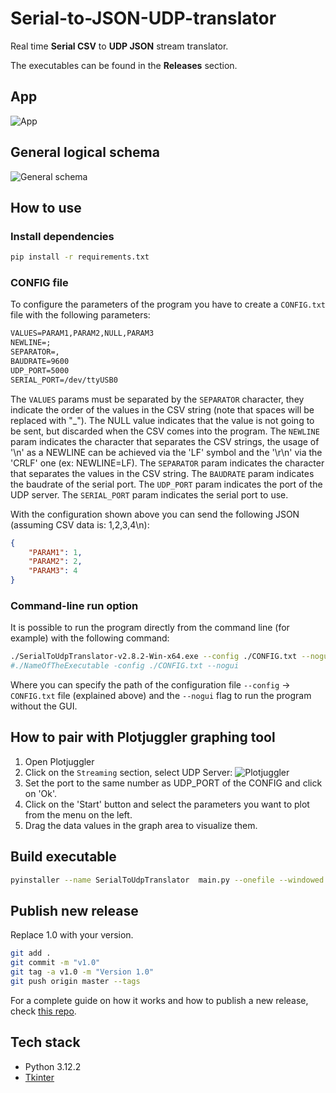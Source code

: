 # Serial-to-JSON-UDP-translator
Real time **Serial CSV** to **UDP JSON** stream translator.

The executables can be found in the **Releases** section.

## App
![App](img/app.png)

## General logical schema
![General schema](img/general-schema.png)

## How to use
### Install dependencies
```bash
pip install -r requirements.txt
```

### CONFIG file
To configure the parameters of the program you have to create a `CONFIG.txt` file with the following parameters:
```txt
VALUES=PARAM1,PARAM2,NULL,PARAM3
NEWLINE=;
SEPARATOR=,
BAUDRATE=9600
UDP_PORT=5000
SERIAL_PORT=/dev/ttyUSB0
```
The `VALUES` params must be separated by the `SEPARATOR` character, they indicate the order of the values in the CSV string (note that spaces will be replaced with "_"). The NULL value indicates that the value is not going to be sent, but discarded when the CSV comes into the program. The `NEWLINE` param indicates the character that separates the CSV strings, the usage of '\n' as a NEWLINE can be achieved via the 'LF' symbol and the '\r\n' via the 'CRLF' one (ex: NEWLINE=LF). The `SEPARATOR` param indicates the character that separates the values in the CSV string. The `BAUDRATE` param indicates the baudrate of the serial port. The `UDP_PORT` param indicates the port of the UDP server. The `SERIAL_PORT` param indicates the serial port to use.

With the configuration shown above you can send the following JSON (assuming CSV data is: 1,2,3,4\n):
```json
{
    "PARAM1": 1,
    "PARAM2": 2,
    "PARAM3": 4
}
```

### Command-line run option
It is possible to run the program directly from the command line (for example) with the following command:
```bash
./SerialToUdpTranslator-v2.8.2-Win-x64.exe --config ./CONFIG.txt --nogui
#./NameOfTheExecutable -config ./CONFIG.txt --nogui
```
Where you can specify the path of the configuration file `--config` -> `CONFIG.txt` file (explained above) and the `--nogui` flag to run the program without the GUI.

## How to pair with Plotjuggler graphing tool
1. Open Plotjuggler
2. Click on the `Streaming` section, select UDP Server:
![Plotjuggler](img/plotjuggler.png)
3. Set the port to the same number as UDP_PORT of the CONFIG and click on 'Ok'.
4. Click on the 'Start' button and select the parameters you want to plot from the menu on the left.
5. Drag the data values in the graph area to visualize them.

## Build executable
```bash
pyinstaller --name SerialToUdpTranslator  main.py --onefile --windowed
```

## Publish new release
Replace 1.0 with your version.
```bash
git add .         
git commit -m "v1.0"  
git tag -a v1.0 -m "Version 1.0"      
git push origin master --tags   
```   
For a complete guide on how it works and how to publish a new release, check [this repo](https://github.com/Paolo-Beci/pyinstaller-all-os-gh-action).

## Tech stack
- Python 3.12.2
- [Tkinter](https://docs.python.org/3/library/tkinter.html)